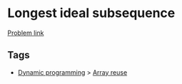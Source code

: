 # Longest ideal subsequence

[Problem link](https://leetcode.com/problems/longest-ideal-subsequence)

## Tags

* [Dynamic programming](/README.md#Dynamic_programming) > [Array reuse](/README.md#Dynamic_programming-Array_reuse)

